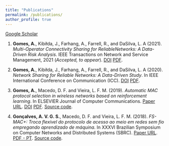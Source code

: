 ```yaml
---
title: "Publications"
permalink: /publications/
author_profile: true
---
```


[Google Scholar](https://scholar.google.com/citations?hl=en&user=ZwxeyZMAAAAJ)

1. **Gomes, A.**, Kibiłda, J., Farhang, A., Farrell, R., and DaSilva, L. A (2021). _Multi-Operator Connectivity Sharing for ReliableNetworks: A Data-Driven Risk Analysis_.  IEEE Transactions on Network and Service Management, 2021 (_Accepted, to appear_). [DOI](https://doi.org/10.1109/TNSM.2021.3073841) [PDF](../files/papers/ieee-tnsm-si-2021.pdf).

2. **Gomes, A.**, Kibiłda, J., Farhang, A., Farrell, R., and DaSilva, L. A (2020). _Network Sharing for Reliable Networks: A Data-Driven Study_. In IEEE International Conference on Communication (ICC). [DOI](https://doi.org/10.1109/ICC40277.2020.9148763) [PDF](../files/papers/icc-2020-net-sharing.pdf).

3. **Gomes, A.**, Macedo, D. F. and Vieira, L. F. M. (2019). _Automatic MAC protocol selection in wireless networks based on reinforcement learning_. In ELSEVIER Journal of Computer Communications. [Paper URL](https://www.sciencedirect.com/science/article/pii/S0140366419311284). [DOI](https://doi.org/10.1016/j.comcom.2019.10.023) [PDF](../files/papers/somac-elsevier.pdf). [Source code](https://github.com/avgsg/gr-somac).

4. **Gonçalves, A. V. G. S.**, Macedo, D. F. and Vieira, L. F. M. (2018). _FS-MAC+: Troca flexível do protocolo de acesso ao meio em redes sem fio empregando aprendizado de máquina_. In XXXVI Brazilian Symposium on Computer Networks and Distributed Systems (SBRC). [Paper URL](http://ojs.sbc.org.br/index.php/sbrc/article/view/2413). [PDF - PT](../files/papers/fsmac+.pdf). [Source code](https://github.com/avgsg/FS-MACplus.git).
